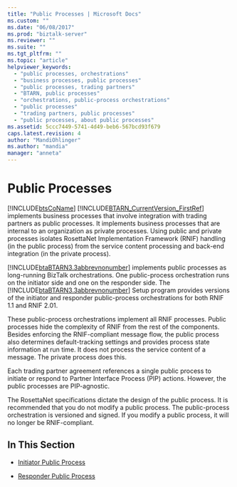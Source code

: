 ```yaml
---
title: "Public Processes | Microsoft Docs"
ms.custom: ""
ms.date: "06/08/2017"
ms.prod: "biztalk-server"
ms.reviewer: ""
ms.suite: ""
ms.tgt_pltfrm: ""
ms.topic: "article"
helpviewer_keywords: 
  - "public processes, orchestrations"
  - "business processes, public processes"
  - "public processes, trading partners"
  - "BTARN, public processes"
  - "orchestrations, public-process orchestrations"
  - "public processes"
  - "trading partners, public processes"
  - "public processes, about public processes"
ms.assetid: 5ccc7449-5741-4d49-beb6-567bcd93f679
caps.latest.revision: 4
author: "MandiOhlinger"
ms.author: "mandia"
manager: "anneta"
---
```

# Public Processes
[!INCLUDE[btsCoName](../../includes/btsconame-md.md)] [!INCLUDE[BTARN_CurrentVersion_FirstRef](../../includes/btarn-currentversion-firstref-md.md)] implements business processes that involve integration with trading partners as public processes. It implements business processes that are internal to an organization as private processes. Using public and private processes isolates RosettaNet Implementation Framework (RNIF) handling (in the public process) from the service content processing and back-end integration (in the private process).  
  
 [!INCLUDE[btaBTARN3.3abbrevnonumber](../../includes/btabtarn3-3abbrevnonumber-md.md)] implements public processes as long-running BizTalk orchestrations. One public-process orchestration runs on the initiator side and one on the responder side. The [!INCLUDE[btaBTARN3.3abbrevnonumber](../../includes/btabtarn3-3abbrevnonumber-md.md)] Setup program provides versions of the initiator and responder public-process orchestrations for both RNIF 1.1 and RNIF 2.01.  
  
 These public-process orchestrations implement all RNIF processes. Public processes hide the complexity of RNIF from the rest of the components. Besides enforcing the RNIF-compliant message flow, the public process also determines default-tracking settings and provides process state information at run time. It does not process the service content of a message. The private process does this.  
  
 Each trading partner agreement references a single public process to initiate or respond to Partner Interface Process (PIP) actions. However, the public processes are PIP-agnostic.  
  
 The RosettaNet specifications dictate the design of the public process. It is recommended that you do not modify a public process. The public-process orchestration is versioned and signed. If you modify a public process, it will no longer be RNIF-compliant.  
  
## In This Section  
  
-   [Initiator Public Process](../../adapters-and-accelerators/accelerator-rosettanet/initiator-public-process.md)  
  
-   [Responder Public Process](../../adapters-and-accelerators/accelerator-rosettanet/responder-public-process.md)
